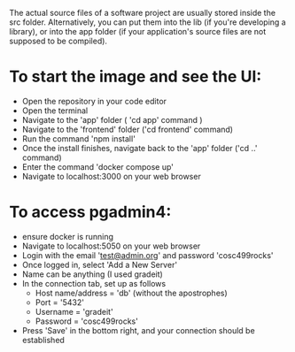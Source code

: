The actual source files of a software project are usually stored inside the src folder. Alternatively, you can put them into the lib (if you're developing a library), or into the app folder (if your application's source files are not supposed to be compiled).

# To start the image and see the UI:
- Open the repository in your code editor
- Open the terminal
- Navigate to the 'app' folder ( 'cd app' command )
- Navigate to the 'frontend' folder ('cd frontend' command)
- Run the command 'npm install'
- Once the install finishes, navigate back to the 'app' folder ('cd ..' command)
- Enter the command 'docker compose up'
- Navigate to localhost:3000 on your web browser

# To access pgadmin4:
- ensure docker is running
- Navigate to localhost:5050 on your web browser
- Login with the email 'test@admin.org' and password 'cosc499rocks'
- Once logged in, select 'Add a New Server'
- Name can be anything (I used gradeit)
- In the connection tab, set up as follows
    - Host name/address = 'db' (without the apostrophes)
    - Port = '5432'
    - Username = 'gradeit'
    - Password = 'cosc499rocks'
- Press 'Save' in the bottom right, and your connection should be established